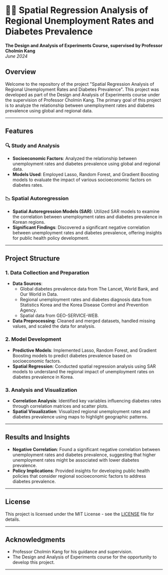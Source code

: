# 🧑‍⚕️ Spatial Regression Analysis of Regional Unemployment Rates and Diabetes Prevalence

**The Design and Analysis of Experiments Course, supervised by Professor Cholmin Kang**  
*June 2024*

## Overview

Welcome to the repository of the project "Spatial Regression Analysis of Regional Unemployment Rates and Diabetes Prevalence". This project was developed as part of the Design and Analysis of Experiments course under the supervision of Professor Cholmin Kang. The primary goal of this project is to analyze the relationship between unemployment rates and diabetes prevalence using global and regional data.

---

## Features

### 🔍 Study and Analysis

- **Socioeconomic Factors**: Analyzed the relationship between unemployment rates and diabetes prevalence using global and regional data.
- **Models Used**: Employed Lasso, Random Forest, and Gradient Boosting models to evaluate the impact of various socioeconomic factors on diabetes rates.

### 📉 Spatial Autoregression

- **Spatial Autoregression Models (SAR)**: Utilized SAR models to examine the correlation between unemployment rates and diabetes prevalence in Korean regions.
- **Significant Findings**: Discovered a significant negative correlation between unemployment rates and diabetes prevalence, offering insights for public health policy development.

---

## Project Structure

### 1. Data Collection and Preparation

- **Data Sources**: 
  - Global diabetes prevalence data from The Lancet, World Bank, and Our World in Data.
  - Regional unemployment rates and diabetes diagnosis data from Statistics Korea and the Korea Disease Control and Prevention Agency.
  - Spatial data from GEO-SERVICE-WEB.
- **Data Preprocessing**: Cleaned and merged datasets, handled missing values, and scaled the data for analysis.

### 2. Model Development

- **Predictive Models**: Implemented Lasso, Random Forest, and Gradient Boosting models to predict diabetes prevalence based on socioeconomic factors.
- **Spatial Regression**: Conducted spatial regression analysis using SAR models to understand the regional impact of unemployment rates on diabetes prevalence in Korea.

### 3. Analysis and Visualization

- **Correlation Analysis**: Identified key variables influencing diabetes rates through correlation matrices and scatter plots.
- **Spatial Visualization**: Visualized regional unemployment rates and diabetes prevalence using maps to highlight geographic patterns.

---

## Results and Insights

- **Negative Correlation**: Found a significant negative correlation between unemployment rates and diabetes prevalence, suggesting that higher unemployment rates might be associated with lower diabetes prevalence.
- **Policy Implications**: Provided insights for developing public health policies that consider regional socioeconomic factors to address diabetes prevalence.

---

## License

This project is licensed under the MIT License - see the [LICENSE](LICENSE) file for details.

---

## Acknowledgments

- Professor Cholmin Kang for his guidance and supervision.
- The Design and Analysis of Experiments course for the opportunity to develop this project.

---
